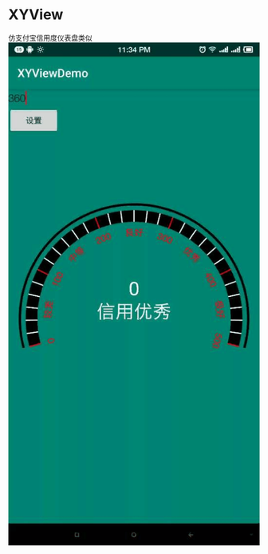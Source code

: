 # XYView
仿支付宝信用度仪表盘类似
![image](https://github.com/whateverlj/XYView/blob/master/gif/Gif_20200313_233631.gif)
